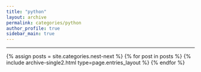 ```yaml
---
title: "python"
layout: archive
permalink: categories/python
author_profile: true
sidebar_main: true
---
```



***

{% assign posts = site.categories.nest-next %}
{% for post in posts %} {% include archive-single2.html type=page.entries_layout %} {% endfor %}
